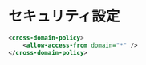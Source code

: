 # セキュリティ設定
```xml
<cross-domain-policy>
    <allow-access-from domain="*" />
</cross-domain-policy>
```
